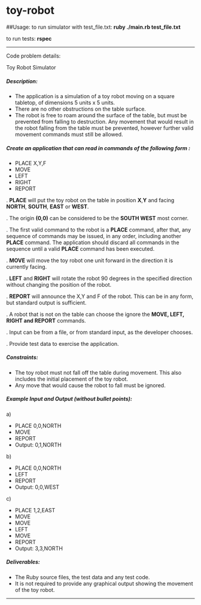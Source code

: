 # toy-robot

##Usage: 
to run simulator with test_file.txt: **ruby ./main.rb test_file.txt**

to run tests: **rspec**

-----------

Code problem details:

Toy Robot Simulator

##### Description:
* The application is a simulation of a toy robot moving on a square tabletop, of dimensions 5 units x 5 units.
* There are no other obstructions on the table surface.
* The robot is free to roam around the surface of the table, but must be prevented from falling to destruction. Any movement that would result in the robot falling from the table must be prevented, however further valid movement commands must still 
be allowed.


##### Create an application that can read in commands of the following form :
* PLACE X,Y,F
* MOVE
* LEFT
* RIGHT
* REPORT

. **PLACE** will put the toy robot on the table in position **X**,**Y** and facing **NORTH**, **SOUTH**, **EAST** or **WEST**. 

. The origin **(0,0)** can be considered to be the **SOUTH WEST** most corner.

. The first valid command to the robot is a **PLACE** command, after that, any sequence of commands may be issued, in any order, including another **PLACE** command. The application should discard all commands in the sequence until a valid **PLACE** command has been executed.

. **MOVE** will move the toy robot one unit forward in the direction it is currently facing.

. **LEFT** and **RIGHT** will rotate the robot 90 degrees in the specified direction without changing the position of the robot.

. **REPORT** will announce the X,Y and F of the robot. This can be in any form, but standard output is sufficient.

. A robot that is not on the table can choose the ignore the **MOVE, LEFT, RIGHT and REPORT** commands.

. Input can be from a file, or from standard input, as the developer chooses.

. Provide test data to exercise the application.


##### Constraints:
* The toy robot must not fall off the table during movement. This also includes the initial placement of the toy robot. 
* Any move that would cause the robot to fall must be ignored.

##### Example Input and Output (without bullet points):
a)
* PLACE 0,0,NORTH
* MOVE
* REPORT
* Output: 0,1,NORTH

b)
* PLACE 0,0,NORTH
* LEFT
* REPORT
* Output: 0,0,WEST

c)
* PLACE 1,2,EAST
* MOVE
* MOVE
* LEFT
* MOVE
* REPORT
* Output: 3,3,NORTH


##### Deliverables:
* The Ruby source files, the test data and any test code.
* It is not required to provide any graphical output showing the movement of the toy robot. 
-------
